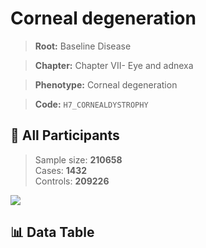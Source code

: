 # Corneal degeneration

> **Root:** Baseline Disease  

> **Chapter:** Chapter VII- Eye and adnexa  

> **Phenotype:** Corneal degeneration  

> **Code:** `H7_CORNEALDYSTROPHY`

## 🧪 All Participants  
> Sample size: **210658**  
> Cases: **1432**  
> Controls: **209226**
<img src="/Sensitive/Figures/ALL/Incidence/H7_CORNEALDYSTROPHY.png"/>

## 📊 Data Table
<CsvTableMRF src="/Sensitive/Data/ALL/Incidence/COX_H7_CORNEALDYSTROPHY.csv"/>

